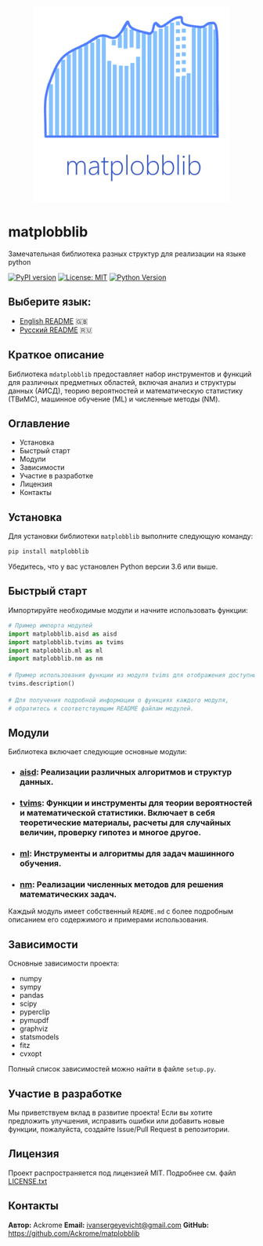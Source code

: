 <center>
    <img src="icon.png" alt="icon" width="400" />
</center>

# matplobblib

Замечательная библиотека разных структур для реализации на языке python

[![PyPI version](https://badge.fury.io/py/matplobblib.svg)](https://badge.fury.io/py/matplobblib)
[![License: MIT](https://img.shields.io/badge/License-MIT-yellow.svg)](https://opensource.org/licenses/MIT)
[![Python Version](https://img.shields.io/pypi/pyversions/matplobblib.svg)](https://pypi.org/project/matplobblib/)

## Выберите язык:

- [English README](README.md) 🇬🇧
- [Русский README](README-ru.md) 🇷🇺

## Краткое описание

Библиотека `mdatplobblib` предоставляет набор инструментов и функций для различных предметных областей, включая анализ и структуры данных (АИСД), теорию вероятностей и математическую статистику (ТВиМС), машинное обучение (ML) и численные методы (NM).

## Оглавление

- Установка
- Быстрый старт
- Модули
- Зависимости
- Участие в разработке
- Лицензия
- Контакты

## Установка

Для установки библиотеки `matplobblib` выполните следующую команду:

```bash
pip install matplobblib
```

Убедитесь, что у вас установлен Python версии 3.6 или выше.

## Быстрый старт

Импортируйте необходимые модули и начните использовать функции:

```python
# Пример импорта модулей
import matplobblib.aisd as aisd
import matplobblib.tvims as tvims
import matplobblib.ml as ml
import matplobblib.nm as nm

# Пример использования функции из модуля tvims для отображения доступных тем
tvims.description()

# Для получения подробной информации о функциях каждого модуля,
# обратитесь к соответствующим README файлам модулей.
```

## Модули

Библиотека включает следующие основные модули:

* ### **[aisd](https://github.com/Ackrome/matplobblib/tree/master/matplobblib/aisd)**: Реализации различных алгоритмов и структур данных.
* ### **[tvims](https://github.com/Ackrome/matplobblib/tree/master/matplobblib/tvims#readme)**: Функции и инструменты для теории вероятностей и математической статистики. Включает в себя теоретические материалы, расчеты для случайных величин, проверку гипотез и многое другое.
* ### **[ml](https://github.com/Ackrome/matplobblib/tree/master/matplobblib/ml#readme)**: Инструменты и алгоритмы для задач машинного обучения.
* ### **[nm](https://github.com/Ackrome/matplobblib/tree/master/matplobblib/nm#readme)**: Реализации численных методов для решения математических задач.

Каждый модуль имеет собственный `README.md` с более подробным описанием его содержимого и примерами использования.

## Зависимости

Основные зависимости проекта:

* numpy
* sympy
* pandas
* scipy
* pyperclip
* pymupdf
* graphviz
* statsmodels
* fitz
* cvxopt

Полный список зависимостей можно найти в файле `setup.py`.

## Участие в разработке

Мы приветствуем вклад в развитие проекта! Если вы хотите предложить улучшения, исправить ошибки или добавить новые функции, пожалуйста, создайте Issue/Pull Request в репозитории.

## Лицензия

Проект распространяется под лицензией MIT. Подробнее см. файл [LICENSE.txt](https://github.com/Ackrome/matplobblib/blob/master/LICENSE.txt)

## Контакты

**Автор:** Ackrome
**Email:** ivansergeyevicht@gmail.com
**GitHub:** https://github.com/Ackrome/matplobblib
